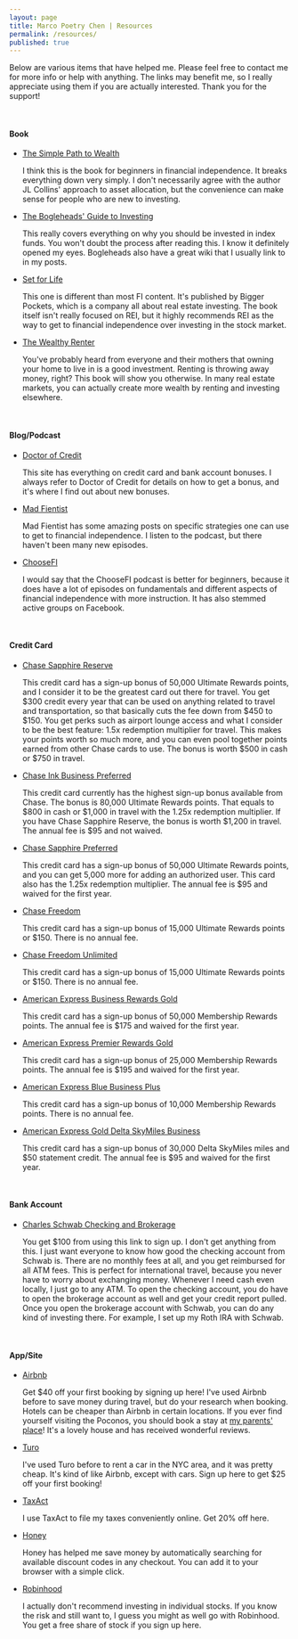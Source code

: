 ```yaml
---
layout: page
title: Marco Poetry Chen | Resources
permalink: /resources/
published: true
---
```


<div class="resources">
  <p>
    Below are various items that have helped me. Please feel free to contact me for more info or help with anything. The links may benefit me, so I really appreciate using them if you are actually interested. Thank you for the support!
  </p>
  <br>
  <h4>Book</h4>
    <ul>
    <li>
      <a target="_blank" href="https://www.amazon.com/gp/product/1533667926/ref=as_li_tl?ie=UTF8&camp=1789&creative=9325&creativeASIN=1533667926&linkCode=as2&tag=marcopchen-20&linkId=340fffe0b2ae0374d3a8c7e5d4a4495e">The Simple Path to Wealth</a><img src="//ir-na.amazon-adsystem.com/e/ir?t=marcopchen-20&l=am2&o=1&a=1533667926" width="1" height="1" border="0" alt="" style="border:none !important; margin:0px !important;" />
      <br>
        <p>
          I think this is the book for beginners in financial independence. It breaks everything down very simply. I don't necessarily agree with the author JL Collins' approach to asset allocation, but the convenience can make sense for people who are new to investing.
        </p>
    </li>
    <li>
      <a target="_blank" href="https://www.amazon.com/gp/product/1118921283/ref=as_li_tl?ie=UTF8&camp=1789&creative=9325&creativeASIN=1118921283&linkCode=as2&tag=marcopchen-20&linkId=091448ffe9ded959d7f1a10c0db0e95b">The Bogleheads' Guide to Investing</a><img src="//ir-na.amazon-adsystem.com/e/ir?t=marcopchen-20&l=am2&o=1&a=1118921283" width="1" height="1" border="0" alt="" style="border:none !important; margin:0px !important;" />
      <br>
        <p>
          This really covers everything on why you should be invested in index funds. You won't doubt the process after reading this. I know it definitely opened my eyes. Bogleheads also have a great wiki that I usually link to in my posts.
        </p>
    </li>
    <li>
      <a target="_blank" href="https://www.amazon.com/gp/product/0997584718/ref=as_li_tl?ie=UTF8&camp=1789&creative=9325&creativeASIN=0997584718&linkCode=as2&tag=marcopchen-20&linkId=b16d83567afbfd75b7d60f33f4bc3995">Set for Life</a><img src="//ir-na.amazon-adsystem.com/e/ir?t=marcopchen-20&l=am2&o=1&a=0997584718" width="1" height="1" border="0" alt="" style="border:none !important; margin:0px !important;" />
      <br>
        <p>
          This one is different than most FI content. It's published by Bigger Pockets, which is a company all about real estate investing. The book itself isn't really focused on REI, but it highly recommends REI as the way to get to financial independence over investing in the stock market.
        </p>
    </li>
    <li>
      <a target="_blank" href="https://www.amazon.com/gp/product/145973646X/ref=as_li_tl?ie=UTF8&camp=1789&creative=9325&creativeASIN=145973646X&linkCode=as2&tag=marcopchen-20&linkId=0a7a06359fd393d9bdac3076f3e15d9a">The Wealthy Renter</a><img src="//ir-na.amazon-adsystem.com/e/ir?t=marcopchen-20&l=am2&o=1&a=145973646X" width="1" height="1" border="0" alt="" style="border:none !important; margin:0px !important;" />
      <br>
        <p>
          You've probably heard from everyone and their mothers that owning your home to live in is a good investment. Renting is throwing away money, right? This book will show you otherwise. In many real estate markets, you can actually create more wealth by renting and investing elsewhere.
        </p>
    </li>
    </ul>
  <br>
  <h4>Blog/Podcast</h4>
    <ul>
    <li>
      <a href="https://www.doctorofcredit.com/">Doctor of Credit</a>
      <br>
        <p>
          This site has everything on credit card and bank account bonuses. I always refer to Doctor of Credit for details on how to get a bonus, and it's where I find out about new bonuses.
        </p>
    </li>
    <li>
      <a href="https://www.madfientist.com/">Mad Fientist</a>
      <br>
        <p>
          Mad Fientist has some amazing posts on specific strategies one can use to get to financial independence. I listen to the podcast, but there haven't been many new episodes.
        </p>
    </li>
    <li>
      <a href="https://www.choosefi.com/">ChooseFI</a>
      <br>
        <p>
          I would say that the ChooseFI podcast is better for beginners, because it does have a lot of episodes on fundamentals and different aspects of financial independence with more instruction. It has also stemmed active groups on Facebook.
        </p>
    </li>
    </ul>
  <br>
  <h4>Credit Card</h4>
    <ul>
    <li>
      <a href="https://www.referyourchasecard.com/19/3WIYHCJGH9">Chase Sapphire Reserve</a>
      <br>
        <p>
          This credit card has a sign-up bonus of 50,000 Ultimate Rewards points, and I consider it to be the greatest card out there for travel. You get $300 credit every year that can be used on anything related to travel and transportation, so that basically cuts the fee down from $450 to $150. You get perks such as airport lounge access and what I consider to be the best feature: 1.5x redemption multiplier for travel. This makes your points worth so much more, and you can even pool together points earned from other Chase cards to use. The bonus is worth $500 in cash or $750 in travel.
        </p>
    </li>
    <li>
      <a href="https://www.referyourchasecard.com/21/L5OJ2PFDJM">Chase Ink Business Preferred</a>
      <br>
        <p>
          This credit card currently has the highest sign-up bonus available from Chase. The bonus is 80,000 Ultimate Rewards points. That equals to $800 in cash or $1,000 in travel with the 1.25x redemption multiplier. If you have Chase Sapphire Reserve, the bonus is worth $1,200 in travel. The annual fee is $95 and not waived.
        </p>
    </li>
    <li>
      <a href="https://www.referyourchasecard.com/6/RICVDGYZV6">Chase Sapphire Preferred</a>
      <br>
        <p>
          This credit card has a sign-up bonus of 50,000 Ultimate Rewards points, and you can get 5,000 more for adding an authorized user. This card also has the 1.25x redemption multiplier. The annual fee is $95 and waived for the first year.
        </p>
    </li>
    <li>
      <a href="https://www.referyourchasecard.com/2/9RIFUC4UF0">Chase Freedom</a>
      <br>
        <p>
          This credit card has a sign-up bonus of 15,000 Ultimate Rewards points or $150. There is no annual fee.
        </p>
    </li>
    <li>
      <a href="https://www.referyourchasecard.com/18/YP4V4HOO4F">Chase Freedom Unlimited</a>
      <br>
        <p>
          This credit card has a sign-up bonus of 15,000 Ultimate Rewards points or $150. There is no annual fee.
        </p>
    </li>
    <li>
      <a href="http://refer.amex.us/MARCOCB925?xl=cp27">American Express Business Rewards Gold</a>
      <br>
        <p>
          This credit card has a sign-up bonus of 50,000 Membership Rewards points. The annual fee is $175 and waived for the first year.
        </p>
    </li>
    <li>
      <a href="http://refer.amex.us/MARCOCnrec?XLINK=MYCP">American Express Premier Rewards Gold</a>
      <br>
        <p>
          This credit card has a sign-up bonus of 25,000 Membership Rewards points. The annual fee is $195 and waived for the first year.
        </p>
    </li>
    <li>
      <a href="http://refer.amex.us/MARCOCjAu6?XLINK=MYCP">American Express Blue Business Plus</a>
      <br>
        <p>
          This credit card has a sign-up bonus of 10,000 Membership Rewards points. There is no annual fee.
        </p>
    </li>
    <li>
      <a href="http://refer.amex.us/MARCOCYcVR?xl=cp15">American Express Gold Delta SkyMiles Business</a>
      <br>
        <p>
          This credit card has a sign-up bonus of 30,000 Delta SkyMiles miles and $50 statement credit. The annual fee is $95 and waived for the first year.
        </p>
    </li>
  </ul>
  <br>
  <h4>Bank Account</h4>
    <ul>
    <li>
      <a href="https://www.schwab.com/public/schwab/nn/refer-prospect.html">Charles Schwab Checking and Brokerage</a>
      <br>
        <p>
          You get $100 from using this link to sign up. I don't get anything from this. I just want everyone to know how good the checking account from Schwab is. There are no monthly fees at all, and you get reimbursed for all ATM fees. This is perfect for international travel, because you never have to worry about exchanging money. Whenever I need cash even locally, I just go to any ATM. To open the checking account, you do have to open the brokerage account as well and get your credit report pulled. Once you open the brokerage account with Schwab, you can do any kind of investing there. For example, I set up my Roth IRA with Schwab.
        </p>
    </li>
    </ul>
  <br>
  <h4>App/Site</h4>
    <ul>
    <li>
      <a href="https://www.airbnb.com/c/marcoc2035">Airbnb</a>
      <br>
        <p>
          Get $40 off your first booking by signing up here! I've used Airbnb before to save money during travel, but do your research when booking. Hotels can be cheaper than Airbnb in certain locations. If you ever find yourself visiting the Poconos, you should book a stay at <a href="https://www.airbnb.com/rooms/15146241">my parents' place</a>! It's a lovely house and has received wonderful reviews.
        </p>
    </li>
    <li>
      <a href="https://turo.com/c/marcoc309">Turo</a>
      <br>
        <p>
          I've used Turo before to rent a car in the NYC area, and it was pretty cheap. It's kind of like Airbnb, except with cars. Sign up here to get $25 off your first booking!
        </p>
    </li>
    <li>
      <a href="https://refer.taxact.com/s/marcopchen">TaxAct</a>
      <br>
        <p>
          I use TaxAct to file my taxes conveniently online. Get 20% off here.
        </p>
    </li>
    <li>
      <a href="https://www.joinhoney.com/ref/n0kq1c">Honey</a>
      <br>
        <p>
          Honey has helped me save money by automatically searching for available discount codes in any checkout. You can add it to your browser with a simple click.
        </p>
    </li>
    <li>
      <a href="https://share.robinhood.com/marcoc199">Robinhood</a>
      <br>
        <p>
          I actually don't recommend investing in individual stocks. If you know the risk and still want to, I guess you might as well go with Robinhood. You get a free share of stock if you sign up here.
        </p>
    </li>
    </ul>

